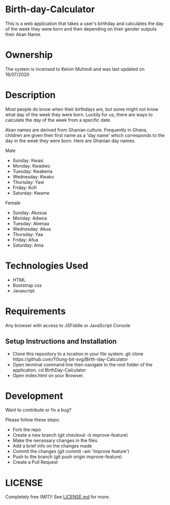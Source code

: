 # Birth-day-Calculator
<p>This is a web application that takes a user's birthday and calculates the day of the week they were born and then depending on their gender outputs their Akan Name. </p>

# Ownership
<p>The system is incensed to Kelvin Muhindi and was last updated on 19/07/2020 </>

# Description
<p>Most people do know when their birthdays are, but some might not know what day of the week they were born. Luckily for us, there are ways to calculate the day of the week from a specific date. </p>
<p>Akan names are derived from Ghanian culture. Frequently in Ghana, children are given their first name as a 'day name' which corresponds to the day in the week they were born. Here are Ghanian day names.</p>
<div >
<p>Male</p>
<ul>
   <li>Sunday: Kwasi</li>
   <li>Monday: Kwadwo</li>
   <li>Tuesday: Kwabena</li>
   <li>Wednesday: Kwaku</li>
   <li>Thursday: Yaw</li>
   <li>Friday: Kofi</li>
   <li>Saturday: Kwame</p></li>
</ul>
</div>
<div >
<p>Female</p>
<ul>
    <li>Sunday: Akosua</li>
    <li>Monday: Adwoa</li>
    <li>Tuesday: Abenaa</li>
    <li>Wednesday: Akua</li>
    <li>Thursday: Yaa</li>
    <li>Friday: Afua</li>
    <li>Saturday: Ama</li>
</ul>
</div>
</div>

# Technologies Used 
<ul>
  <li>HTML</li>
  <li>Bootstrap css</li>
  <li>Javascript</li>
</ul>

# Requirements
<p>Any browser with access to JSFiddle or JavaScript Console </p>

<h2>Setup Instructions and Installation</h2>
<ul>
  <li>Clone this repository to a location in your file system. git clone https://github.com/Y0ung-bit-svg/Birth-day-Calculator </li>
  <li>Open terminal command line then navigate to the root folder of the application. cd BirthDay-Calculator </li>
  <li>Open index.html on your Browser.</li>
</ul>

# Development

<p>Want to contribute or fix a bug?</p>

<P>Please follow these steps:</p>

<ul>
<li>Fork the repo</li>
<li>Create a new branch (git checkout -b improve-feature)</li>
<li>Make the necessary changes in the files</li>
<li>Add a brief info on the changes made</li>
<li>Commit the changes (git commit -am 'Improve feature')</li>
<li>Push to the branch (git push origin improve-feature)</li>
<li>Create a Pull Request</li>
</ul>

# LICENSE
Completely free (MIT)! See [LICENSE.md](LICENSE.md) for more.
